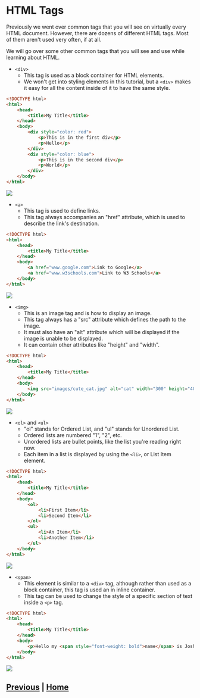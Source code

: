 # HTML Tags

Previously we went over common tags that you will see on virtually every HTML document. However, there are dozens of different HTML tags. Most of them aren't used very often, if at all.

We will go over some other common tags that you will see and use while learning about HTML.

- `<div>`
  - This tag is used as a block container for HTML elements.
  - We won't get into styling elements in this tutorial, but a `<div>` makes it easy for all the content inside of it to have the same style.
```html
<!DOCTYPE html>
<html>
    <head>
        <title>My Title</title>
    </head>
    <body>
        <div style="color: red">
            <p>This is in the first div</p>
            <p>Hello</p>
        </div>
        <div style="color: blue">
            <p>This is in the second div</p>
            <p>World</p>
        </div>
    </body>
</html>
```
![](images/div.png)
- `<a>`
  - This tag is used to define links.
  - This tag always accompanies an "href" attribute, which is used to describe the link's destination.
```html
<!DOCTYPE html>
<html>
    <head>
        <title>My Title</title>
    </head>
    <body>
        <a href="www.google.com">Link to Google</a>
        <a href="www.w3schools.com">Link to W3 Schools</a>
    </body>
</html>
```
![](images/a.png)
- `<img>`
  - This is an image tag and is how to display an image.
  - This tag always has a "src" attribute which defines the path to the image.
  - It must also have an "alt" attribute which will be displayed if the image is unable to be displayed.
  - It can contain other attributes like "height" and "width".
```html
<!DOCTYPE html>
<html>
    <head>
        <title>My Title</title>
    </head>
    <body>
        <img src="images/cute_cat.jpg" alt="cat" width="300" height="400">
    </body>
</html>
```
![](images/img.png)
- `<ol>` and `<ul>`
  - "ol" stands for Ordered List, and "ul" stands for Unordered List.
  - Ordered lists are numbered "1", "2", etc.
  - Unordered lists are bullet points, like the list you're reading right now.
  - Each item in a list is displayed by using the `<li>`, or List Item element.
```html
<!DOCTYPE html>
<html>
    <head>
        <title>My Title</title>
    </head>
    <body>
        <ol>
            <li>First Item</li>
            <li>Second Item</li>
        </ol>
        <ul>
            <li>An Item</li>
            <li>Another Item</li>
        </ul>
    </body>
</html>
```
![](images/list.png)
- `<span>`
  - This element is similar to a `<div>` tag, although rather than used as a block container, this tag is used an in inline container.
  - This tag can be used to change the style of a specific section of text inside a `<p>` tag.

```html
<!DOCTYPE html>
<html>
    <head>
        <title>My Title</title>
    </head>
    <body>
        <p>Hello my <span style="font-weight: bold">name</span> is Josh</p>
    </body>
</html>
```
![](images/span.png)

## [Previous](html_attributes.md) | [Home](README.md)
